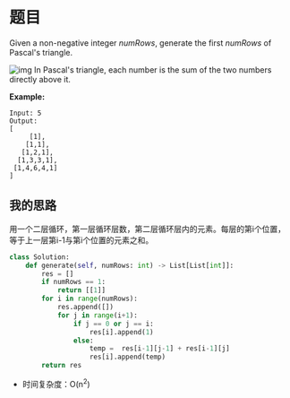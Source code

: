 # 题目

Given a non-negative integer *numRows*, generate the first *numRows* of Pascal's triangle.

![img](https://upload.wikimedia.org/wikipedia/commons/0/0d/PascalTriangleAnimated2.gif)
In Pascal's triangle, each number is the sum of the two numbers directly above it.

**Example:**

```
Input: 5
Output:
[
     [1],
    [1,1],
   [1,2,1],
  [1,3,3,1],
 [1,4,6,4,1]
]
```

## 我的思路

用一个二层循环，第一层循环层数，第二层循环层内的元素。每层的第i个位置，等于上一层第i-1与第i个位置的元素之和。

```python
class Solution:
    def generate(self, numRows: int) -> List[List[int]]:
        res = []
        if numRows == 1:
            return [[1]]
        for i in range(numRows):
            res.append([])
            for j in range(i+1):
                if j == 0 or j == i:
                    res[i].append(1)
                else:
                    temp =  res[i-1][j-1] + res[i-1][j]
                    res[i].append(temp)            
        return res
```

+ 时间复杂度：O(n<sup>2</sup>)